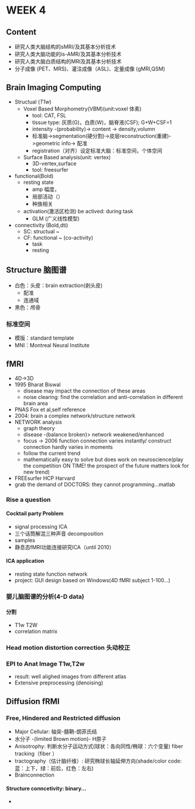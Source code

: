 # WEEK 4  
## Content
- 研究人类大脑结构的sMRI/及其基本分析技术
- 研究人类大脑功能的is-AMR/及其基本分析技术
- 研究人类大脑白质结构的MRI及其基本分析技术
- 分子成像 (PET、MRS)、灌注成像（ASL)、定量成像 (gMRl,QSM)
## Brain Imaging Computing
- Structual (*T1w*)
  - Voxel Based Morphometry(VBM)(unit:voxel 体素)
    * tool: CAT, FSL 
    * tissue type: 灰质(G)，白质(W)，脑脊液(CSF); G+W+CSF=1
    * intensity -(probability)-> content -> density,volumn
    * 标准脑->segmentation(硬分割)->皮层reconstruction(重建)->geometric info-> 配准 
    * registration（对齐）设定标准大脑：标准空间，个体空间
  - Surface Based analysis(unit: vertex)
    - 3D-vertex,surface
    - tool: freesurfer
- functional(Bold)
  - resting state
    - amp 幅度，
    - 局部活动（）
    - 种族相关
  - activation(激活区检测) be actived: during task
    - GLM (广义线性模型)
- connectivity (Bold,dti)
  - SC: structual ~
  - CF: functional ~ (co-activity)
    - task 
    - resting
## Structure 脑图谱
  - 白色：头皮：brain extraction(剥头皮)
    - 配准
    - 连通域
  - 黑色：颅骨
### 标准空间
* 模版：standard template 
* MNI：Montreal Neural Institute
## fMRI 
- 4D->3D
- 1995 Bharat Biswal
  - disease may impact the connection of these areas
  - noise clearing: find the correlation and anti-correlation in different brain area
- PNAS Fox et al,self reference
- 2004: brain a complex network/structure network
- NETWORK analysis
  - graph theory
  - disease -(balance broken)> network weakened/enhanced
  - focus -> 2006 function connection varies instantly/ construct connection hardly varies in moments
  - follow the current trend
  - mathematically easy to solve but does work on neuroscience(play the competition ON TIME! the prospect of the future matters look for new trend)
- FREEsurfer HCP Harvard 
- grab the demand of DOCTORS: they cannot programming...matlab
### Rise a question
#### Cocktail party Problem
- signal processing ICA
- 三个话筒解混三种声音 decomposition
- samples
- 静息态fMRI功能连接研究ICA（until 2010）
#### ICA application
- resting state function network
- project: GUI design based on Windows(4D fMRI subject 1-100...)
### 婴儿脑图谱的分析(4-D data)
#### 分割 
- T1w T2W 
- correlation matrix
### Head motion distortion correction 头动校正
### EPI to Anat Image T1w,T2w
- result: well alighed images from different atlas
- Extensive preprocessing (denoising)
## Diffusion fRMI
### Free, Hindered and Restricted diffusion
- Major Cellular: 轴突-髓鞘-朗菲氏结
- 水分子 -(limited Brown motion)- H原子
- Anisotrophy: 判断水分子运动方式(球状：各向同性/椭球：六个变量) fiber tracking（fiber ）
- tractography（估计脑纤维）: 研究椭球长轴延伸方向(shade/color code: 蓝：上下，绿：前后，红色：左右)
- Brainconnection
#### Structure conncetivity: binary...

- 
